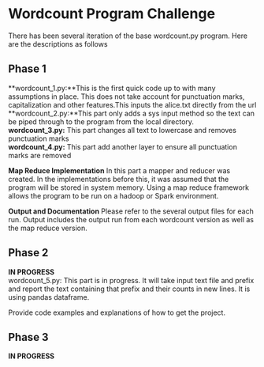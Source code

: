 # Wordcount Program Challenge


There has been several iteration of the base wordcount.py program. Here are the descriptions as follows

## Phase 1

**wordcount_1.py:**This is the first quick code up to with many assumptions in place. This does not take account for punctuation marks, capitalization and other features.This inputs the alice.txt directly from the url
  <br />**wordcount_2.py:**This part only adds a sys input method so the text can be piped through to the program from the local directory.
 <br />**wordcount_3.py:** This part changes all text to lowercase and removes punctuation marks
  <br />**wordcount_4.py:** This part add another layer to ensure all punctuation marks are removed
  
**Map Reduce Implementation** In this part a mapper and reducer was created. In the implementations before this, it was assumed that the program will be stored in system memory. Using a map reduce framework allows the program to be run on a hadoop or Spark environment.

**Output and Documentation** Please refer to the several output files for each run. Output includes the output run from each wordcount version as well as the map reduce version.

## Phase 2

**IN PROGRESS**
 <br />wordcount_5.py: This part is in progress. It will take input text file and prefix and report the text containing that prefix and their counts in new lines. It is using pandas dataframe.


Provide code examples and explanations of how to get the project.

## Phase 3

**IN PROGRESS**
